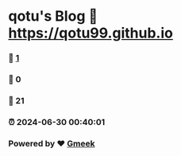 # qotu's Blog :link: https://qotu99.github.io 
### :page_facing_up: [1](https://qotu99.github.io/tag.html) 
### :speech_balloon: 0 
### :hibiscus: 21 
### :alarm_clock: 2024-06-30 00:40:01 
### Powered by :heart: [Gmeek](https://github.com/Meekdai/Gmeek)
